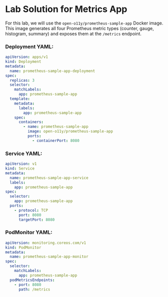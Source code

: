 # Lab Solution for Metrics App

For this lab, we will use the `open-o11y/prometheus-sample-app` Docker image. This image generates all four Prometheus metric types (counter, gauge, histogram, summary) and exposes them at the `/metrics` endpoint.


### Deployment YAML:

```yaml
apiVersion: apps/v1
kind: Deployment
metadata:
  name: prometheus-sample-app-deployment
spec:
  replicas: 3
  selector:
    matchLabels:
      app: prometheus-sample-app
  template:
    metadata:
      labels:
        app: prometheus-sample-app
    spec:
      containers:
        - name: prometheus-sample-app
          image: open-o11y/prometheus-sample-app
          ports:
            - containerPort: 8080
```

### Service YAML:

```yaml
apiVersion: v1
kind: Service
metadata:
  name: prometheus-sample-app-service
  labels:
    app: prometheus-sample-app
spec:
  selector:
    app: prometheus-sample-app
  ports:
    - protocol: TCP
      port: 8080
      targetPort: 8080
```

### PodMonitor YAML:

```yaml
apiVersion: monitoring.coreos.com/v1
kind: PodMonitor
metadata:
  name: prometheus-sample-app-monitor
spec:
  selector:
    matchLabels:
      app: prometheus-sample-app
  podMetricsEndpoints:
    - port: 8080
      path: /metrics
```

